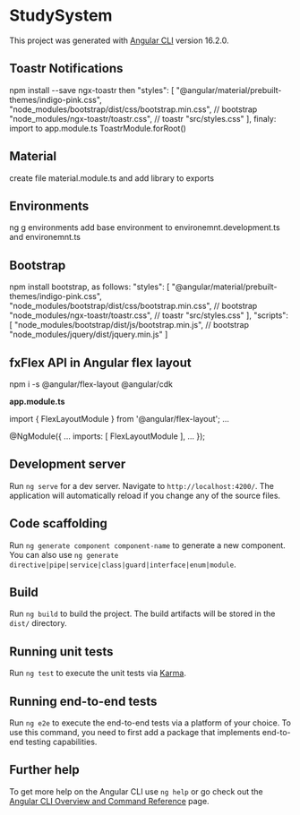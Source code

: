 # StudySystem

This project was generated with [Angular CLI](https://github.com/angular/angular-cli) version 16.2.0.

## Toastr Notifications

npm install --save ngx-toastr then
"styles": [
"@angular/material/prebuilt-themes/indigo-pink.css",
"node_modules/bootstrap/dist/css/bootstrap.min.css", // bootstrap
"node_modules/ngx-toastr/toastr.css", // toastr
"src/styles.css"
],
finaly: import to app.module.ts ToastrModule.forRoot()

## Material

create file material.module.ts and add library to exports

## Environments

ng g environments
add base environment to environemnt.development.ts and environemnt.ts

## Bootstrap

npm install bootstrap, as follows:
"styles": [
"@angular/material/prebuilt-themes/indigo-pink.css",
"node_modules/bootstrap/dist/css/bootstrap.min.css", // bootstrap
"node_modules/ngx-toastr/toastr.css", // toastr
"src/styles.css"
],
"scripts": [
"node_modules/bootstrap/dist/js/bootstrap.min.js", // bootstrap
"node_modules/jquery/dist/jquery.min.js"
]


## fxFlex API in Angular flex layout

npm i -s @angular/flex-layout @angular/cdk

<b>app.module.ts</b>

import { FlexLayoutModule } from '@angular/flex-layout';
...

@NgModule({
    ...
    imports: [ FlexLayoutModule ],
    ...
});

## Development server

Run `ng serve` for a dev server. Navigate to `http://localhost:4200/`. The application will automatically reload if you change any of the source files.

## Code scaffolding

Run `ng generate component component-name` to generate a new component. You can also use `ng generate directive|pipe|service|class|guard|interface|enum|module`.

## Build

Run `ng build` to build the project. The build artifacts will be stored in the `dist/` directory.

## Running unit tests

Run `ng test` to execute the unit tests via [Karma](https://karma-runner.github.io).

## Running end-to-end tests

Run `ng e2e` to execute the end-to-end tests via a platform of your choice. To use this command, you need to first add a package that implements end-to-end testing capabilities.

## Further help

To get more help on the Angular CLI use `ng help` or go check out the [Angular CLI Overview and Command Reference](https://angular.io/cli) page.
